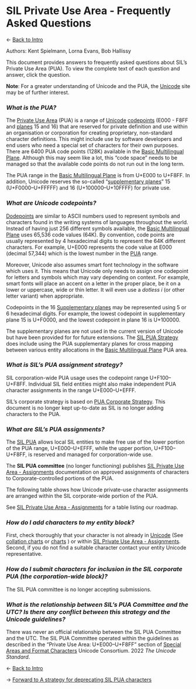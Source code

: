 # SIL Private Use Area - Frequently Asked Questions

<- [Back to Intro](https://github.com/silnrsi/silpua/)

Authors: Kent Spielmann, Lorna Evans, Bob Hallissy

This document provides answers to frequently asked questions about SIL’s Private Use Area (PUA). To view the complete text of each question and answer, click the question.



**Note**:
For a greater understanding of Unicode and the PUA, the [Unicode](https://www.unicode.org/faq/) site may be of further interest.

### *What is the PUA?*

The [Private Use Area](https://scripts.sil.org/Glossary#pua) (PUA) is a range of [Unicode](https://scripts.sil.org/Glossary#unicode) [codepoints](https://scripts.sil.org/Glossary#codepoint) (E000 - F8FF and [planes](https://scripts.sil.org/Glossary#plane) 15 and 16) that are reserved for private definition and use within an organisation or corporation for creating proprietary, non-standard character definitions. This might include use by software developers and end users who need a special set of characters for their own purposes. There are 6400 PUA code points (128K) available in the [Basic Multilingual Plane](https://scripts.sil.org/Glossary#bmp). Although this may seem like a lot, this “code space” needs to be managed so that the available code points do not run out in the long term.

The PUA range in the [Basic Multilingual Plane](https://scripts.sil.org/Glossary#bmp) is from U+E000 to U+F8FF. In addition, Unicode reserves the so-called “[supplementary planes](https://scripts.sil.org/Glossary#supplement)” 15 (U+F0000–U+FFFFF) and 16 (U+100000–U+10FFFF) for private use.

### *What are Unicode codepoints?*

[Dodepoints](https://scripts.sil.org/Glossary#codepoint) are similar to ASCII numbers used to represent symbols and characters found in the writing systems of languages throughout the world. Instead of having just 256 different symbols available, the [Basic Multilingual Plane](https://scripts.sil.org/Glossary#bmp) uses 65,536 code values (64K). By convention, code points are usually represented by 4 hexadecimal digits to represent the 64K different characters. For example, U+E000 represents the code value at E000 (decimal 57,344) which is the lowest number in the [PUA](https://scripts.sil.org/Glossary#pua) range.

Moreover, Unicode also assumes smart font technology in the software which uses it. This means that Unicode only needs to assign one codepoint for letters and symbols which may vary depending on context. For example, smart fonts will place an accent on a letter in the proper place, be it on a lower or uppercase, wide or thin letter. It will even use a _dotless i_ (or other letter variant) when appropriate.

Codepoints in the 16 [Supplementary planes](https://scripts.sil.org/Glossary#supplement) may be represented using 5 or 6 hexadecimal digits. For example, the lowest codepoint in supplementary plane 15 is U+F0000, and the lowest codepoint in plane 16 is U+100000.

The supplementary planes are not used in the current version of Unicode but have been provided for for future extensions. The [SIL PUA Strategy](https://scripts.sil.org/PUA_Corp) does include using the PUA supplementary planes for cross mapping between various entity allocations in the [Basic Multilingual Plane](https://scripts.sil.org/Glossary#bmp) PUA area.


### *What is SIL’s PUA assignment strategy?*

SIL corporation-wide PUA usage uses the codepoint range U+F100–U+F8FF. Individual SIL field entities might also make independent PUA character assignments in the range U+E000–U+EFFF.

SIL’s corporate strategy is based on [PUA Corporate Strategy](https://scripts.sil.org/PUA_Corp). This document is no longer kept up-to-date as SIL is no longer adding characters to the PUA.


### *What are SIL’s PUA assignments?*

The [SIL PUA](..\README.md) allows local SIL entities to make free use of the lower portion of the PUA range, U+E000–U+EFFF, while the upper portion, U+F100–U+F8FF, is reserved and managed for corporation-wide use.

The **SIL PUA committee** (no longer functioning) publishes [SIL Private Use Area - Assignments](pua-assignments.md) documentation on approved assignments of characters to Corporate-controlled portions of the PUA.

The following table shows how Unicode private-use character assignments are arranged within the SIL corporate-wide portion of the PUA.

See [SIL Private Use Area - Assignments](pua-assignments.md) for a table listing our roadmap.

### *How do I add characters to my entity block?*

First, check thoroughly that your character is not already in [Unicode](https://www.unicode.org) (See [collation charts](https://www.unicode.org/charts/collation/) or [charts](https://www.unicode.org/charts) ) or within [SIL Private Use Area - Assignments](pua-assignments.md).  Second, if you do not find a suitable character contact your entity Unicode representative.

### *How do I submit characters for inclusion in the SIL corporate PUA (the corporation-wide block)?*

The SIL PUA committee is no longer accepting submissions.


### *What is the relationship between SIL’s PUA Committee and the UTC? Is there any conflict between this strategy and the Unicode guidelines?*

There was never an official relationship between the SIL PUA Committee and the UTC. The SIL PUA Committee operated within the guidelines as described in the “Private Use Area: U+E000–U+F8FF” section of [Special Areas and Format Characters](https://www.unicode.org/versions/latest/ch23.pdf#G19184) Unicode Consortium. 2022 _The Unicode Standard_.

<- [Back to Intro](https://github.com/silnrsi/silpua/)

-> [Forward to A strategy for deprecating SIL PUA characters](pua-deprecation-strategy)
